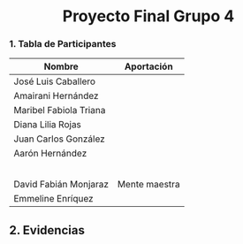 
<div align="center">

# Proyecto Final Grupo 4


<div align="left">

### 1. Tabla de Participantes

<div align="center">

| Nombre                    | Aportación  |
|---------------------------|-------------|
| José Luis Caballero       |             |
| Amairani Hernández        |             |
| Maribel Fabiola Triana    |             |
| Diana Lilia Rojas         |             |  
|Juan Carlos González       |             |
|Aarón Hernández            |             | 
|                           |             |
|                           |             |
|                           |             |
|                           |             |
|                           |             |
|David Fabián Monjaraz      |  Mente maestra|
|Emmeline Enríquez          |              |

<div align="left">

## 2. Evidencias
